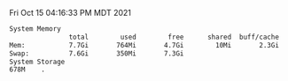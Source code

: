 Fri Oct 15 04:16:33 PM MDT 2021
```bash
System Memory
               total        used        free      shared  buff/cache   available
Mem:           7.7Gi       764Mi       4.7Gi        10Mi       2.3Gi       6.6Gi
Swap:          7.6Gi       350Mi       7.3Gi
System Storage
678M	.
```
```bash
